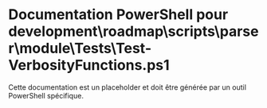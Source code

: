 # Documentation PowerShell pour development\roadmap\scripts\parser\module\Tests\Test-VerbosityFunctions.ps1

Cette documentation est un placeholder et doit être générée par un outil PowerShell spécifique.

